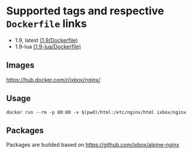 # Supported tags and respective ```Dockerfile``` links

- 1.9, latest [(1.9/Dockerfile)](https://github.com/ixbox/docker-nginx/blob/master/1.9/Dockerfile)
- 1.9-lua [(1.9-lua/Dockerfile)](https://github.com/ixbox/docker-nginx/blob/master/1.9-lua/Dockerfile)

## **Images**
https://hub.docker.com/r/ixbox/nginx/

## **Usage**

```
docker run --rm -p 80:80 -v $(pwd)/html:/etc/nginx/html ixbox/nginx
```


## **Packages**

Packages are builded based on https://github.com/ixbox/alpine-nginx
